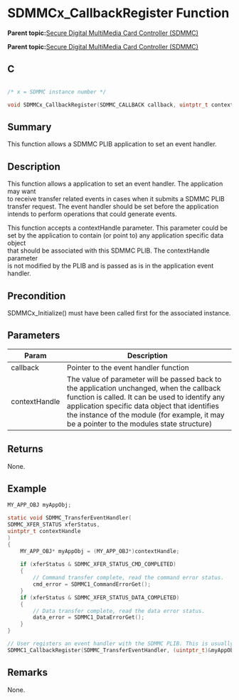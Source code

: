 # SDMMCx\_CallbackRegister Function

**Parent topic:**[Secure Digital MultiMedia Card Controller \(SDMMC\)](GUID-670F0003-D51D-457F-BF15-845C30D30C12.md)

**Parent topic:**[Secure Digital MultiMedia Card Controller \(SDMMC\)](GUID-9384AD3C-4E33-479E-B7BB-005772421CB2.md)

## C

```c

/* x = SDMMC instance number */

void SDMMCx_CallbackRegister(SDMMC_CALLBACK callback, uintptr_t contextHandle)
```

## Summary

This function allows a SDMMC PLIB application to set an event handler.

## Description

This function allows a application to set an event handler. The application may want<br />to receive transfer related events in cases when it submits a SDMMC PLIB<br />transfer request. The event handler should be set before the application<br />intends to perform operations that could generate events.

This function accepts a contextHandle parameter. This parameter could be<br />set by the application to contain \(or point to\) any application specific data object<br />that should be associated with this SDMMC PLIB. The contextHandle parameter<br />is not modified by the PLIB and is passed as is in the application event handler.

## Precondition

SDMMCx\_Initialize\(\) must have been called first for the associated instance.

## Parameters

|Param|Description|
|-----|-----------|
|callback|Pointer to the event handler function|
|contextHandle|The value of parameter will be passed back to the application unchanged, when the callback function is called. It can be used to identify any application specific data object that identifies the instance of the module \(for example, it may be a pointer to the modules state structure\)|

## Returns

None.

## Example

```c
MY_APP_OBJ myAppObj;

static void SDMMC_TransferEventHandler(
SDMMC_XFER_STATUS xferStatus,
uintptr_t contextHandle
)
{
    MY_APP_OBJ* myAppObj = (MY_APP_OBJ*)contextHandle;
    
    if (xferStatus & SDMMC_XFER_STATUS_CMD_COMPLETED)
    {
        // Command transfer complete, read the command error status.
        cmd_error = SDMMC1_CommandErrorGet();
    }
    if (xferStatus & SDMMC_XFER_STATUS_DATA_COMPLETED)
    {
        // Data transfer complete, read the data error status.
        data_error = SDMMC1_DataErrorGet();
    }
}

// User registers an event handler with the SDMMC PLIB. This is usually done once.
SDMMC1_CallbackRegister(SDMMC_TransferEventHandler, (uintptr_t)&myAppObj);
```

## Remarks

None.

